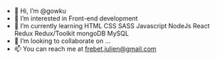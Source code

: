 - 👋 Hi, I’m @gowku
- 👀 I’m interested in Front-end development
- 🌱 I’m currently learning HTML CSS SASS Javascript NodeJs React Redux Redux/Toolkit mongoDB MySQL
- 💞️ I’m looking to collaborate on ...
- 📫 You can reach me at frebet.julien@gmail.com

<!---
gowku/gowku is a ✨ special ✨ repository because its `README.md` (this file) appears on your GitHub profile.
You can click the Preview link to take a look at your changes.
--->
